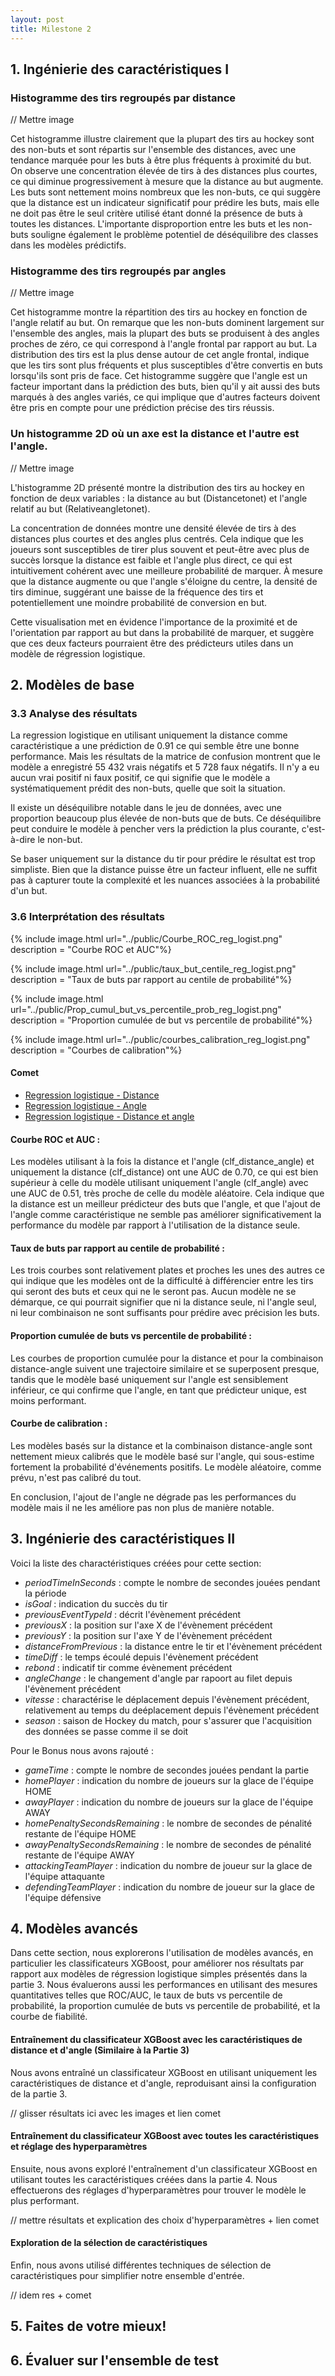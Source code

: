```yaml
---
layout: post
title: Milestone 2
---
```



## 1. Ingénierie des caractéristiques I

### Histogramme des tirs regroupés par distance

// Mettre image

Cet histogramme illustre clairement que la plupart des tirs au hockey sont des non-buts et sont répartis sur l'ensemble des distances, avec une tendance marquée pour les buts à être plus fréquents à proximité du but. On observe une concentration élevée de tirs à des distances plus courtes, ce qui diminue progressivement à mesure que la distance au but augmente. Les buts sont nettement moins nombreux que les non-buts, ce qui suggère que la distance est un indicateur significatif pour prédire les buts, mais elle ne doit pas être le seul critère utilisé étant donné la présence de buts à toutes les distances. L'importante disproportion entre les buts et les non-buts souligne également le problème potentiel de déséquilibre des classes dans les modèles prédictifs.

### Histogramme des tirs regroupés par angles

// Mettre image

Cet histogramme montre la répartition des tirs au hockey en fonction de l'angle relatif au but. On remarque que les non-buts dominent largement sur l'ensemble des angles, mais la plupart des buts se produisent à des angles proches de zéro, ce qui correspond à l'angle frontal par rapport au but. La distribution des tirs est la plus dense autour de cet angle frontal, indique que les tirs sont plus fréquents et plus susceptibles d'être convertis en buts lorsqu'ils sont pris de face. Cet histogramme suggère que l'angle est un facteur important dans la prédiction des buts, bien qu'il y ait aussi des buts marqués à des angles variés, ce qui implique que d'autres facteurs doivent être pris en compte pour une prédiction précise des tirs réussis.

### Un histogramme 2D où un axe est la distance et l'autre est l'angle.

// Mettre image

L'histogramme 2D présenté montre la distribution des tirs au hockey en fonction de deux variables : la distance au but (Distancetonet) et l'angle relatif au but (Relativeangletonet). 

La concentration de données montre une densité élevée de tirs à des distances plus courtes et des angles plus centrés. Cela indique que les joueurs sont susceptibles de tirer plus souvent et peut-être avec plus de succès lorsque la distance est faible et l'angle plus direct, ce qui est intuitivement cohérent avec une meilleure probabilité de marquer. À mesure que la distance augmente ou que l'angle s'éloigne du centre, la densité de tirs diminue, suggérant une baisse de la fréquence des tirs et potentiellement une moindre probabilité de conversion en but.

Cette visualisation met en évidence l'importance de la proximité et de l'orientation par rapport au but dans la probabilité de marquer, et suggère que ces deux facteurs pourraient être des prédicteurs utiles dans un modèle de régression logistique.

## 2. Modèles de base

### 3.3 Analyse des résultats
La regression logistique en utilisant uniquement la distance comme caractéristique a une prédiction de 0.91 ce qui semble être une bonne performance. Mais les résultats de la matrice de confusion montrent que le modèle a enregistré 55 432 vrais négatifs et 5 728 faux négatifs. Il n'y a eu aucun vrai positif ni faux positif, ce qui signifie que le modèle a systématiquement prédit des non-buts, quelle que soit la situation.

Il existe un déséquilibre notable dans le jeu de données, avec une proportion beaucoup plus élevée de non-buts que de buts. Ce déséquilibre peut conduire le modèle à pencher vers la prédiction la plus courante, c'est-à-dire le non-but. 


Se baser uniquement sur la distance du tir pour prédire le résultat est trop simpliste. Bien que la distance puisse être un facteur influent, elle ne suffit pas à capturer toute la complexité et les nuances associées à la probabilité d'un but.

### 3.6 Interprétation des résultats 

{% include image.html url="../public/Courbe_ROC_reg_logist.png" description = "Courbe ROC et AUC"%}

{% include image.html url="../public/taux_but_centile_reg_logist.png" description = "Taux de buts par rapport au centile de probabilité"%}

{% include image.html url="../public/Prop_cumul_but_vs_percentile_prob_reg_logist.png" description = "Proportion cumulée de but vs percentile de probabilité"%}

{% include image.html url="../public/courbes_calibration_reg_logist.png" description = "Courbes de calibration"%}

#### Comet
- [Regression logistique - Distance](https://www.comet.com/ift6758-a02/milestone2/31472011c3f74857aad637eaa83e108a)
- [Regression logistique - Angle](https://www.comet.com/ift6758-a02/milestone2/3800a977222842959305eb025a4750f9)
- [Regression logistique - Distance et angle](https://www.comet.com/ift6758-a02/milestone2/2d7acf043cd54f96a27aeac1cfd059e0)

#### Courbe ROC et AUC :
Les modèles utilisant à la fois la distance et l'angle (clf_distance_angle) et uniquement la distance (clf_distance) ont une AUC de 0.70, ce qui est bien supérieur à celle du modèle utilisant uniquement l'angle (clf_angle) avec une AUC de 0.51, très proche de celle du modèle aléatoire.
Cela indique que la distance est un meilleur prédicteur des buts que l'angle, et que l'ajout de l'angle comme caractéristique ne semble pas améliorer significativement la performance du modèle par rapport à l'utilisation de la distance seule.

#### Taux de buts par rapport au centile de probabilité :
Les trois courbes sont relativement plates et proches les unes des autres ce qui indique que les modèles ont de la difficulté à différencier entre les tirs qui seront des buts et ceux qui ne le seront pas. Aucun modèle ne se démarque, ce qui pourrait signifier que ni la distance seule, ni l'angle seul, ni leur combinaison ne sont suffisants pour prédire avec précision les buts.

#### Proportion cumulée de buts vs percentile de probabilité :
Les courbes de proportion cumulée pour la distance et pour la combinaison distance-angle suivent une trajectoire similaire et se superposent presque, tandis que le modèle basé uniquement sur l'angle est sensiblement inférieur, ce qui confirme que l'angle, en tant que prédicteur unique, est moins performant.

#### Courbe de calibration :
Les modèles basés sur la distance et la combinaison distance-angle sont nettement mieux calibrés que le modèle basé sur l'angle, qui sous-estime fortement la probabilité d'événements positifs. Le modèle aléatoire, comme prévu, n'est pas calibré du tout.

En conclusion, l'ajout de l'angle ne dégrade pas les performances du modèle mais il ne les améliore pas non plus de manière notable.



## 3. Ingénierie des caractéristiques II

Voici la liste des charactéristiques créées pour cette section:

- *periodTimeInSeconds* : compte le nombre de secondes jouées pendant la période
- *isGoal* : indication du succès du tir
- *previousEventTypeId* : décrit l'évènement précédent
- *previousX* : la position sur l'axe X de l'évènement précédent
- *previousY* : la position sur l'axe Y de l'évènement précédent
- *distanceFromPrevious* : la distance entre le tir et l'évènement précédent
- *timeDiff* : le temps écoulé depuis l'évènement précédent
- *rebond* : indicatif tir comme évènement précédent
- *angleChange* : le changement d'angle par rapoort au filet depuis l'évènement précédent
- *vitesse* : charactérise le déplacement depuis l'évènement précédent, relativement au temps du deéplacement depuis l'évènement précédent
- *season* : saison de Hockey du match, pour s'assurer que l'acquisition des données se passe comme il se doit

Pour le Bonus nous avons rajouté : 
- *gameTime* : compte le nombre de secondes jouées pendant la partie
- *homePlayer* : indication du nombre de joueurs sur la glace de l'équipe HOME
- *awayPlayer* : indication du nombre de joueurs sur la glace de l'équipe AWAY
- *homePenaltySecondsRemaining* : le nombre de secondes de pénalité restante de l'équipe HOME
- *awayPenaltySecondsRemaining* : le nombre de secondes de pénalité restante de l'équipe AWAY
- *attackingTeamPlayer* : indication du nombre de joueur sur la glace de l'équipe attaquante
- *defendingTeamPlayer* : indication du nombre de joueur sur la glace de l'équipe défensive

## 4. Modèles avancés

Dans cette section, nous explorerons l'utilisation de modèles avancés, en particulier les classificateurs XGBoost, pour améliorer nos résultats par rapport aux modèles de régression logistique simples présentés dans la partie 3. Nous évaluerons aussi les performances en utilisant des mesures quantitatives telles que ROC/AUC, le taux de buts vs percentile de probabilité, la proportion cumulée de buts vs percentile de probabilité, et la courbe de fiabilité.

#### Entraînement du classificateur XGBoost avec les caractéristiques de distance et d'angle (Similaire à la Partie 3)

Nous avons entraîné un classificateur XGBoost en utilisant uniquement les caractéristiques de distance et d'angle, reproduisant ainsi la configuration de la partie 3. 

// glisser résultats ici avec les images et lien comet

#### Entraînement du classificateur XGBoost avec toutes les caractéristiques et réglage des hyperparamètres

Ensuite, nous avons exploré l'entraînement d'un classificateur XGBoost en utilisant toutes les caractéristiques créées dans la partie 4. Nous effectuerons des réglages d'hyperparamètres pour trouver le modèle le plus performant.

// mettre résultats et explication des choix d'hyperparamètres + lien comet

#### Exploration de la sélection de caractéristiques

Enfin, nous avons utilisé différentes techniques de sélection de caractéristiques pour simplifier notre ensemble d'entrée.

// idem res + comet



## 5. Faites de votre mieux!



## 6. Évaluer sur l'ensemble de test 